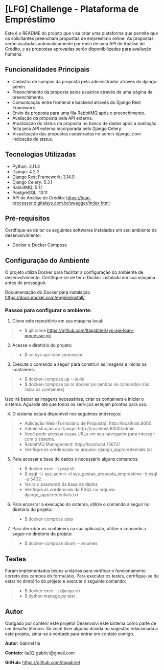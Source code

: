 
# [LFG] Challenge - Plataforma de Empréstimo

Este é o README do projeto que visa criar uma plataforma que permite que os solicitantes preencham propostas de empréstimo online. As propostas serão avaliadas automaticamente por meio de uma API de Análise de Crédito, e as propostas aprovadas serão disponibilizadas para avaliação humana.

## Funcionalidades Principais

-   Cadastro de campos da proposta pelo administrador através do django-admin.
-   Preenchimento da proposta pelos usuários através de uma página de preenchimento.
-   Comunicação entre frontend e backend através do Django Rest Framework.
-   Envio da proposta para uma fila RabbitMQ após o preenchimento.
-   Avaliação da proposta pela API externa.
-   Atualização do status da proposta no banco de dados após a avaliação feita pela API externa incorporada pelo Django Celery.
-   Visualização das propostas cadastradas no admin-django, com indicação de status.

##  Tecnologias Utilizadas

- Python: 3.11.3
- Django: 4.2.2
- Django Rest Framework: 3.14.0
- Django Celery: 5.3.1
- RabbitMQ: 5.1.1
- PostgreSQL: 13.11
- API de Análise de Crédito: https://loan-processor.digitalsys.com.br/swagger/index.html

## Pré-requisitos

Certifique-se de ter os seguintes softwares instalados em seu ambiente de desenvolvimento:

- Docker e Docker Compose

## Configuração do Ambiente

O projeto utiliza Docker para facilitar a configuração do ambiente de desenvolvimento. Certifique-se de ter o Docker instalado em sua máquina antes de prosseguir.

Documentação do Docker para instalação
https://docs.docker.com/engine/install/

### Passos para configurar o ambiente:

1. Clone este repositório em sua máquina local:
>* $ git clone https://github.com/itagabriel/sys-api-loan-processor.git

2. Acesse o diretório do projeto:
>* $ cd sys-api-loan-processor

3. Execute o comando a seguir para construir as imagens e iniciar os containers:
>* $ docker-compose up --build
>* $ docker-compose ps or docker ps (ambos os comandos irão listar os containers)

Isso irá baixar as imagens necessárias, criar os containers e iniciar o sistema. Aguarde até que todos os serviços estejam prontos para uso.

4. O sistema estará disponível nos seguintes endereços:
>* Aplicação Web (Formulário de Proposta): http://localhost:8000
>* Administração do Django: http://localhost:8000/admin
>* Você pode acessar essas URLs em seu navegador para interagir com o sistema. 
>* RabbitMQ Management: http://localhost:15672/
>* Verifique as credenciais no arquivo: django_app/credentials.txt

5. Para acessar a base de dados é necessário alguns comandos:
>* $ docker exec -it psql sh
>* $ psql -U sys_admin -d sys_gestao_proposta_emprestimo -h psql -p 5432
>*  Insira o password da base de dados
>* Verifique as credenciais do PSQL no arquivo: django_app/credentials.txt

6. Para encerrar a execução do sistema, utilize o comando a seguir no diretório do projeto:

>* $ docker-compose stop

7. Para derrubar os containers na sua aplicação, utilize o comando a seguir no diretório do projeto:
>* $ docker-compose down --volumes

## Testes

Foram implementados testes unitários para verificar o funcionamento correto dos campos do formulário. Para executar os testes, certifique-se de estar no diretório do projeto e execute o seguinte comando:

>* $ docker exec -it django sh
>* $ python manage.py test

## Autor

Obrigado por conferir este projeto! Desenvolvi este sistema como parte de um desafio técnico. Se você tiver alguma dúvida ou sugestão relacionada a este projeto, sinta-se à vontade para entrar em contato comigo.

**Autor:** Gabriel Ita

**Contato:** ita32.gabriel@gmail.com

**GitHub:** https://github.com/itagabriel